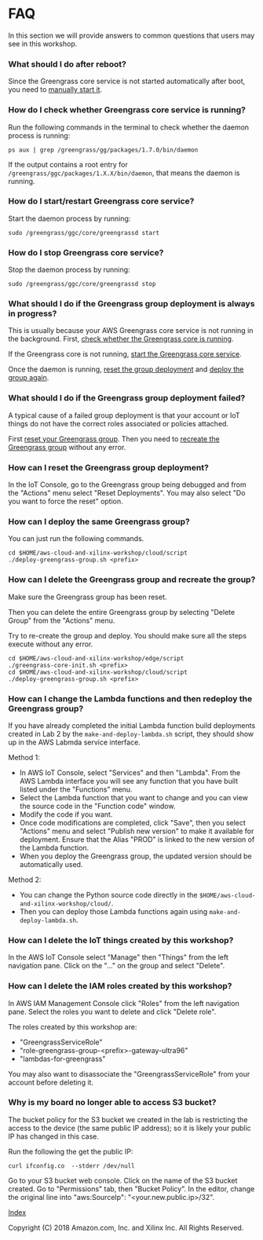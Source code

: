 # FAQ

In this section we will provide answers to common questions that users may see
in this workshop.


### <a name="reboot"></a>What should I do after reboot?

Since the Greengrass core service is not started automatically after boot,
you need to [manually start it](#start-daemon).


### <a name="check-daemon"></a>How do I check whether Greengrass core service is running?

Run the following commands in the terminal to check whether the 
daemon process is running:

```shell
ps aux | grep /greengrass/gg/packages/1.7.0/bin/daemon
```

If the output contains a root entry for 
`/greengrass/ggc/packages/1.X.X/bin/daemon`, 
that means the daemon is running.


### <a name="start-daemon"></a>How do I start/restart Greengrass core service?

Start the daemon process by running:

```shell
sudo /greengrass/ggc/core/greengrassd start
```


### <a name="stop-daemon"></a>How do I stop Greengrass core service?
Stop the daemon process by running:

```shell
sudo /greengrass/ggc/core/greengrassd stop
```


### <a name="in-progress"></a>What should I do if the Greengrass group deployment is always in progress?

This is usually because your AWS Greengrass core service is not running in the 
background. First, [check whether the Greengrass core is running](#check-daemon).

If the Greengrass core is not running, 
[start the Greengrass core service](#start-daemon).

Once the daemon is running, [reset the group deployment](#reset) and 
[deploy the group again](#redeploy).


### <a name="failed"></a>What should I do if the Greengrass group deployment failed?

A typical cause of a failed group deployment is that your account or IoT 
things do not have the correct roles associated or policies attached.

First [reset your Greengrass group](#reset). Then you need to 
[recreate the Greengrass group](#recreate) without any error.


### <a name="reset"></a>How can I reset the Greengrass group deployment?

In the IoT Console, go to the Greengrass group being debugged and from 
the "Actions" menu select "Reset Deployments". You may also select 
"Do you want to force the reset" option.


### <a name="redeploy"></a>How can I deploy the same Greengrass group?

You can just run the following commands.

```shell
cd $HOME/aws-cloud-and-xilinx-workshop/cloud/script
./deploy-greengrass-group.sh <prefix>
```


### <a name="recreate"></a>How can I delete the Greengrass group and recreate the group?

Make sure the Greengrass group has been reset. 

Then you can delete the entire Greengrass group by selecting "Delete Group"
from the "Actions" menu.

Try to re-create the group and deploy. You should make sure all the steps 
execute without any error.

```shell
cd $HOME/aws-cloud-and-xilinx-workshop/edge/script
./greengrass-core-init.sh <prefix>
cd $HOME/aws-cloud-and-xilinx-workshop/cloud/script
./deploy-greengrass-group.sh <prefix>
```


### <a name="lambda"></a>How can I change the Lambda functions and then redeploy the Greengrass group?

If you have already completed the initial Lambda function build 
deployments created in Lab 2 by the `make-and-deploy-lambda.sh` script,
they should show up in the AWS Labmda service interface. 

Method 1:
* In AWS IoT Console, select "Services" and then "Lambda".
From the AWS Lambda interface you will see any function that you have built 
listed under the "Functions" menu. 
* Select the Lambda function that you want 
to change and you can view the source code in the "Function code" window. 
* Modify the code if you want.
* Once code modifications are completed, click "Save", then you select 
"Actions" menu and select "Publish new version" to make it available 
for deployment. Ensure that the Alias "PROD" is linked to the new version 
of the Lambda function. 
* When you deploy the Greengrass group, the updated
version should be automatically used.

Method 2:
* You can change the Python source code directly in the 
`$HOME/aws-cloud-and-xilinx-workshop/cloud/`.
* Then you can deploy those Lambda functions again using 
`make-and-deploy-lambda.sh`.


### <a name="delete-iot-things"></a>How can I delete the IoT things created by this workshop?

In the AWS IoT Console select "Manage" then "Things" from the left navigation pane.
Click on the "..." on the group and select "Delete".


### <a name="delete-iam-roles"></a>How can I delete the IAM roles created by this workshop?

In AWS IAM Management Console click "Roles" from the left navigation pane.
Select the roles you want to delete and click "Delete role". 

The roles created by this workshop are:
* "GreengrassServiceRole"
* "role-greengrass-group-\<prefix\>-gateway-ultra96"
* "lambdas-for-greengrass"

You may also want to disassociate the "GreengrassServiceRole" from your
account before deleting it.


### <a name="reset-ip"></a>Why is my board no longer able to access S3 bucket?

The bucket policy for the S3 bucket we created in the lab is restricting the 
access to the device (the same public IP address); so it is likely your
public IP has changed in this case.

Run the following the get the public IP:

```shell
curl ifconfig.co  --stderr /dev/null
```

Go to your S3 bucket web console. Click on the name of the S3 bucket created.
Go to "Permissions" tab, then "Bucket Policy". In the editor, change the 
original line into "aws:SourceIp": "<your.new.public.ip>/32".



[Index](./README.md)


Copyright (C) 2018 Amazon.com, Inc. and Xilinx Inc.  All Rights Reserved.
